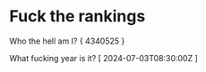 # Fuck the rankings

Who the hell am I?
{ 4340525 }

What fucking year is it?
[ 2024-07-03T08:30:00Z ]
